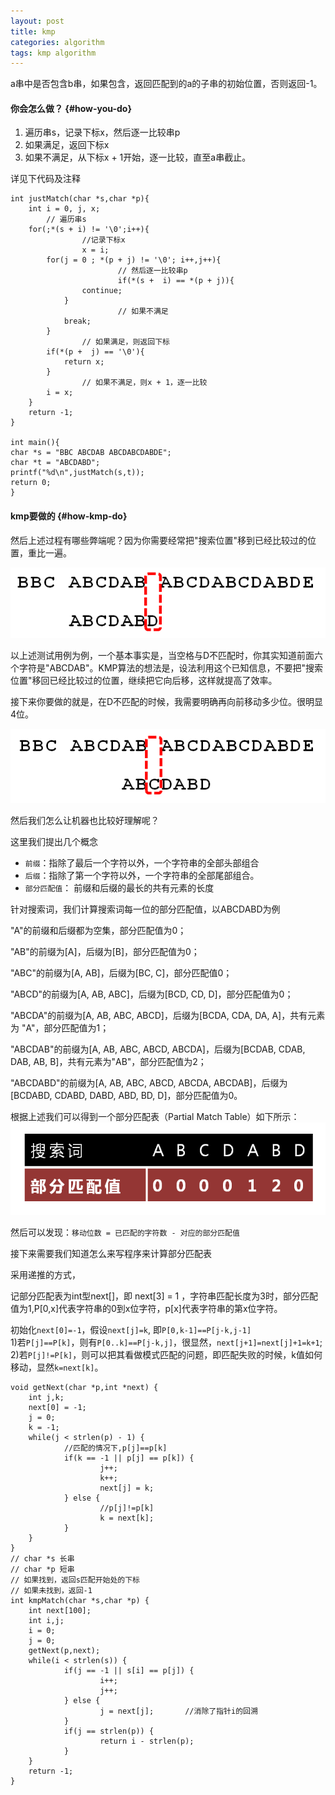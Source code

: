 ```yaml
---
layout: post
title: kmp
categories: algorithm
tags: kmp algorithm
---
```


a串中是否包含b串，如果包含，返回匹配到的a的子串的初始位置，否则返回-1。

#### 你会怎么做？ {#how-you-do}

1.	遍历串s，记录下标x，然后逐一比较串p
2.	如果满足，返回下标x
3.	如果不满足，从下标x + 1开始，逐一比较，直至a串截止。

详见下代码及注释

	int justMatch(char *s,char *p){
	    int i = 0, j, x;
			// 遍历串s
	    for(;*(s + i) != '\0';i++){
					//记录下标x
					x = i;
	        for(j = 0 ; *(p + j) != '\0'; i++,j++){
							// 然后逐一比较串p
							if(*(s +  i) == *(p + j)){
	                continue;
	            }
							// 如果不满足
	            break;
	        }
					// 如果满足，则返回下标
	        if(*(p +  j) == '\0'){
	            return x;
	        }
					// 如果不满足，则x + 1，逐一比较
	        i = x;
	    }
	    return -1;
	}

	int main(){
  	char *s = "BBC ABCDAB ABCDABCDABDE";
  	char *t = "ABCDABD";
  	printf("%d\n",justMatch(s,t));
  	return 0;
	}

#### kmp要做的 {#how-kmp-do}

然后上述过程有哪些弊端呢？因为你需要经常把"搜索位置"移到已经比较过的位置，重比一遍。

![kmp](/images/algorithm/kmp.png)

以上述测试用例为例，一个基本事实是，当空格与D不匹配时，你其实知道前面六个字符是"ABCDAB"。KMP算法的想法是，设法利用这个已知信息，不要把"搜索位置"移回已经比较过的位置，继续把它向后移，这样就提高了效率。

接下来你要做的就是，在D不匹配的时候，我需要明确再向前移动多少位。很明显4位。

![move](/images/algorithm/move.png)

然后我们怎么让机器也比较好理解呢？

这里我们提出几个概念

*	`前缀`：指除了最后一个字符以外，一个字符串的全部头部组合
*	`后缀`：指除了第一个字符以外，一个字符串的全部尾部组合。
*	`部分匹配值`： 前缀和后缀的最长的共有元素的长度

针对搜索词，我们计算搜索词每一位的部分匹配值，以ABCDABD为例

"A"的前缀和后缀都为空集，部分匹配值为0；

"AB"的前缀为[A]，后缀为[B]，部分匹配值为0；

"ABC"的前缀为[A, AB]，后缀为[BC, C]，部分匹配值0；

"ABCD"的前缀为[A, AB, ABC]，后缀为[BCD, CD, D]，部分匹配值为0；

"ABCDA"的前缀为[A, AB, ABC, ABCD]，后缀为[BCDA, CDA, DA, A]，共有元素为
"A"，部分匹配值为1；

"ABCDAB"的前缀为[A, AB, ABC, ABCD, ABCDA]，后缀为[BCDAB, CDAB, DAB, AB, B]，共有元素为"AB"，部分匹配值为2；

"ABCDABD"的前缀为[A, AB, ABC, ABCD, ABCDA, ABCDAB]，后缀为[BCDABD, CDABD, DABD, ABD, BD, D]，部分匹配值为0。

根据上述我们可以得到一个部分匹配表（Partial Match Table）如下所示：
![partial_match_table](/images/algorithm/partial_match_table.png)

然后可以发现：`移动位数 = 已匹配的字符数 - 对应的部分匹配值`

接下来需要我们知道怎么来写程序来计算部分匹配表

采用递推的方式，

记部分匹配表为int型next[]，即 next[3] = 1 ，字符串匹配长度为3时，部分匹配值为1,P[0,x]代表字符串的0到x位字符，p[x]代表字符串的第x位字符。

初始化`next[0]=-1`，假设`next[j]=k`, 即`P[0,k-1]==P[j-k,j-1]`  
1)若`P[j]==P[k]`，则有`P[0..k]==P[j-k,j]`，很显然，`next[j+1]=next[j]+1=k+1`;  
2)若`P[j]!=P[k]`，则可以把其看做模式匹配的问题，即匹配失败的时候，k值如何移动，显然`k=next[k]`。

	void getNext(char *p,int *next) {
		int j,k;
		next[0] = -1;
		j = 0;
		k = -1;
		while(j < strlen(p) - 1) {
				//匹配的情况下,p[j]==p[k]
				if(k == -1 || p[j] == p[k]) {
						j++;
						k++;
						next[j] = k;
				} else {
						//p[j]!=p[k]
						k = next[k];
				}
		}
	}
	// char *s 长串
	// char *p 短串
	// 如果找到，返回s匹配开始处的下标
	// 如果未找到，返回-1
	int kmpMatch(char *s,char *p) {
		int next[100];
		int i,j;
		i = 0;
		j = 0;
		getNext(p,next);
		while(i < strlen(s)) {
				if(j == -1 || s[i] == p[j]) {
						i++;
						j++;
				} else {
						j = next[j];       //消除了指针i的回溯
				}
				if(j == strlen(p)) {
						return i - strlen(p);
				}
		}
		return -1;
	}
